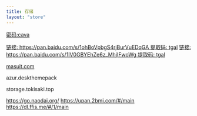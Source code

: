 ```yaml
---
title: 存储
layout: "store"
---
```


[密码:cava](https://wwa.lanzous.com/b00nvtyra)

[链接: https://pan.baidu.com/s/1ohBoVpbgS4rjBurVuEDqGA 提取码: tgal](https://pan.baidu.com/s/1ohBoVpbgS4rjBurVuEDqGA)
[链接: https://pan.baidu.com/s/1IV0GBYEhZe6z_MhjIFwoWg 提取码: tgal](https://pan.baidu.com/s/1IV0GBYEhZe6z_MhjIFwoWg)

[masuit.com](https://masuit.com)

azur.deskthemepack

storage.tokisaki.top

https://go.naodai.org/
https://upan.2bmi.com/#/main
https://dl.ffis.me/#/1/main
